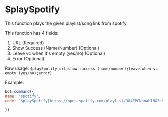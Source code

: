 # $playSpotify

This function plays the given playlist/song link from spotify

This function has 4 fields:

1. URL \(Required\)
2. Show Success \(Name/Number\) \(Optional\)
3. Leave vc when it's empty \(yes/no\) \(Optional\)
4. Error \(Optional\)

Raw usage: `$playSpotify[url;show success (name/number);leave when vc empty (yes/no);error]`

Example:

```javascript
bot.command({
name: "spotify",
code: `$playSpotify[https://open.spotify.com/playlist/384FPCNhnabINX2d8SyrgT?si=loi0T0UPQmWMRgU557nbmQ;name;yes;:x: An error has occured]
`
})
```



